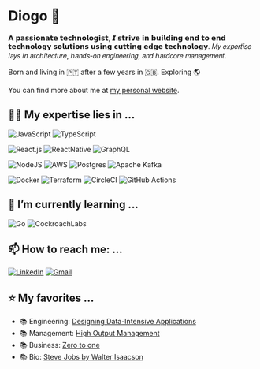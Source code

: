   
# Diogo 👾

𝗔 𝗽𝗮𝘀𝘀𝗶𝗼𝗻𝗮𝘁𝗲 𝘁𝗲𝗰𝗵𝗻𝗼𝗹𝗼𝗴𝗶𝘀𝘁, 𝙄 𝘀𝘁𝗿𝗶𝘃𝗲 𝗶𝗻 𝗯𝘂𝗶𝗹𝗱𝗶𝗻𝗴 𝗲𝗻𝗱 𝘁𝗼 𝗲𝗻𝗱 𝘁𝗲𝗰𝗵𝗻𝗼𝗹𝗼𝗴𝘆 𝘀𝗼𝗹𝘂𝘁𝗶𝗼𝗻𝘀 𝘂𝘀𝗶𝗻𝗴 𝗰𝘂𝘁𝘁𝗶𝗻𝗴 𝗲𝗱𝗴𝗲 𝘁𝗲𝗰𝗵𝗻𝗼𝗹𝗼𝗴𝘆. 𝑀𝑦 𝑒𝑥𝑝𝑒𝑟𝑡𝑖𝑠𝑒 𝑙𝑎𝑦𝑠 𝑖𝑛 𝑎𝑟𝑐ℎ𝑖𝑡𝑒𝑐𝑡𝑢𝑟𝑒, ℎ𝑎𝑛𝑑𝑠-𝑜𝑛 𝑒𝑛𝑔𝑖𝑛𝑒𝑒𝑟𝑖𝑛𝑔, 𝑎𝑛𝑑 ℎ𝑎𝑟𝑑𝑐𝑜𝑟𝑒 𝑚𝑎𝑛𝑎𝑔𝑒𝑚𝑒𝑛𝑡.

Born and living in 🇵🇹 after a few years in 🇬🇧. Exploring 🌎

You can find more about me at [my personal website](https://diogocunha.tech/).

## 👷🏻 My expertise lies in ...

![JavaScript](https://img.shields.io/badge/JavaScript-323330?style=for-the-badge&logo=javascript&logoColor=F7DF1E)
![TypeScript](https://img.shields.io/badge/TypeScript-007ACC?style=for-the-badge&logo=typescript&logoColor=white)

![React.js](https://img.shields.io/badge/React-20232A?style=for-the-badge&logo=react&logoColor=61DAFB)
![ReactNative](https://img.shields.io/badge/React_Native-20232A?style=for-the-badge&logo=react&logoColor=61DAFB)
![GraphQL](https://img.shields.io/badge/-GraphQL-E10098?style=for-the-badge&logo=graphql&logoColor=white)

![NodeJS](https://img.shields.io/badge/Node.js-43853D?style=for-the-badge&logo=node.js&logoColor=white)
![AWS](https://img.shields.io/badge/AWS-%23FF9900.svg?style=for-the-badge&logo=amazon-aws&logoColor=white)
![Postgres](https://img.shields.io/badge/PostgreSQL-316192?style=for-the-badge&logo=postgresql&logoColor=white)
![Apache Kafka](https://img.shields.io/badge/Apache%20Kafka-000?style=for-the-badge&logo=apachekafka)

![Docker](https://img.shields.io/badge/docker-%230db7ed.svg?style=for-the-badge&logo=docker&logoColor=white)
![Terraform](https://img.shields.io/badge/terraform-%235835CC.svg?style=for-the-badge&logo=terraform&logoColor=white)
![CircleCI](https://img.shields.io/badge/circle%20ci-%23161616.svg?style=for-the-badge&logo=circleci&logoColor=white)
![GitHub Actions](https://img.shields.io/badge/github%20actions-%232671E5.svg?style=for-the-badge&logo=githubactions&logoColor=white)

## 🌱 I’m currently learning ...
![Go](https://img.shields.io/badge/go-%2300ADD8.svg?style=for-the-badge&logo=go&logoColor=white)
![CockroachLabs](https://img.shields.io/badge/Cockroach%20Labs-6933FF?style=for-the-badge&logo=Cockroach%20Labs&logoColor=white)

## 📫 How to reach me: ...
[![LinkedIn](https://img.shields.io/badge/linkedin-%230077B5.svg?style=for-the-badge&logo=linkedin&logoColor=white)](https://www.linkedin.com/in/diogo-cunha-3155a98a/)
[![Gmail](https://img.shields.io/badge/Gmail-D14836?style=for-the-badge&logo=gmail&logoColor=white)](mailto:diogofncunha@gmail.com)

## ⭐️ My favorites ...
- 📚 Engineering: [Designing Data-Intensive Applications](https://www.amazon.com/Designing-Data-Intensive-Applications-Reliable-Maintainable/dp/1449373321)
- 📚 Management: [High Output Management](https://www.amazon.de/-/en/Andrew-S-Grove/dp/B08RDKCH4M/ref=sr_1_2?adgrpid=81011716974&hvadid=394735072477&hvdev=c&hvlocphy=20866&hvnetw=g&hvqmt=e&hvrand=6430795873684053620&hvtargid=kwd-297473118671&hydadcr=24728_1949098&keywords=high+output+management&qid=1700085546&sr=8-2)
- 📚 Business: [Zero to one](https://www.amazon.co.uk/Zero-to-One/dp/B00XLSKG5W/ref=sr_1_1?crid=3Q0O437WLROVG&keywords=zero+to+1&qid=1700085648&s=audible&sprefix=zero+to+1%2Caudible%2C81&sr=1-1)
- 📚 Bio: [Steve Jobs by Walter Isaacson](https://www.amazon.co.uk/Steve-Jobs-Walter-Isaacson-2011-10-24/dp/B01K16UNFO/ref=sr_1_2?crid=GIP4WJIZCKAJ&keywords=steve+jobs+walter+isaacson&qid=1700085679&s=audible&sprefix=Steve+jobs%2Caudible%2C90&sr=1-2)

<!--



Here are some ideas to get you started:

- 🌱 I’m currently learning ...
- 👯 I’m looking to collaborate on ...
- 🤔 I’m looking for help with ...
- 💬 Ask me about ...
- 📫 How to reach me: ...
- 😄 Pronouns: ...
- ⚡ Fun fact: ...
-->
